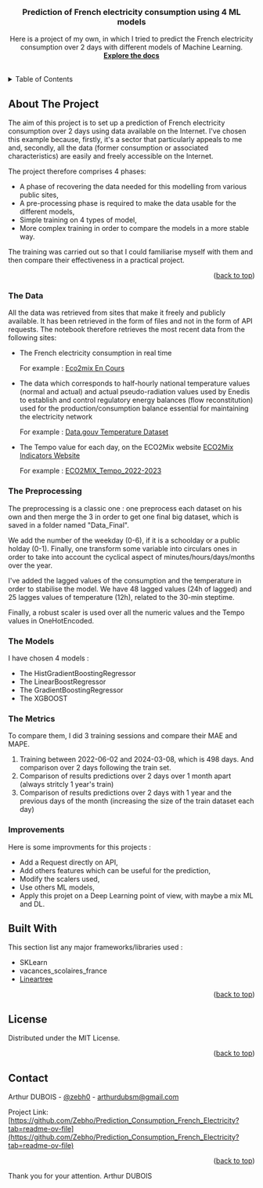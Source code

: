 <!-- Improved compatibility of back to top link: See: https://github.com/othneildrew/Best-README-Template/pull/73 -->
<a name="readme-top"></a>

<!-- PROJECT LOGO -->
<br />
<div align="center">

  <h3 align="center"> Prediction of French electricity consumption using 4 ML models </h3>

  <p align="center">
    Here is a project of my own, in which I tried to predict the French electricity consumption over 2 days with different models of Machine Learning.
    <br />
    <a href="https://github.com/Zebho/Prediction_Consumption_French_Electricity"><strong> Explore the docs </strong></a>
    <br />
    <br />
  </p>
</div>



<!-- TABLE OF CONTENTS -->
<details>
  <summary>Table of Contents</summary>
  <ol>
    <li>
      <a href="#about-the-project">About The Project</a>
      <ul>
        <li><a href="#the-data">The Data</a></li>
      </ul>
      <ul>
        <li><a href="#the-preprocessing">The Preprocessing</a></li>
      </ul>
      <ul>
        <li><a href="#the-models">The Models</a></li>
      </ul>
      <ul>
        <li><a href="#the-metrics">The Metrics</a></li>
      </ul>
      <ul>
        <li><a href="#improvementsh">Improvements</a></li>
      </ul>
    </li>
    <li>
      <a href="#built-with">Built With</a>
    </li>
     <li>
      <a href="#licence">Licence</a>
    </li>
     <li>
      <a href="#contacts">Contacts</a>
    </li>
  </ol>
</details>



<!-- ABOUT THE PROJECT -->
## About The Project
The aim of this project is to set up a prediction of French electricity consumption over 2 days using data available on the Internet. I've chosen this example because, firstly, it's a sector that particularly appeals to me and, secondly, all the data (former consumption or associated characteristics) are easily and freely accessible on the Internet.


The project therefore comprises 4 phases:
* A phase of recovering the data needed for this modelling from various public sites,
* A pre-processing phase is required to make the data usable for the different models,
* Simple training on 4 types of model,
* More complex training in order to compare the models in a more stable way.

The training was carried out so that I could familiarise myself with them and then compare their effectiveness in a practical project.

<p align="right">(<a href="#readme-top">back to top</a>)</p>

### The Data
All the data was retrieved from sites that make it freely and publicly available. It has been retrieved in the form of files and not in the form of API requests. The notebook therefore retrieves the most recent data from the following sites:

* The French electricity consumption in real time

  For example : [Eco2mix En Cours](https://eco2mix.rte-france.com/download/eco2mix/eCO2mix_RTE_En-cours-TR.zip )

* The data which corresponds to half-hourly national temperature values (normal and actual) and actual pseudo-radiation values used by Enedis to establish and control regulatory energy balances (flow reconstitution) used for the production/consumption balance essential for maintaining the electricity network

  For example : [Data.gouv Temperature Dataset](https://www.data.gouv.fr/fr/datasets/donnees-de-temperature-et-de-pseudo-rayonnement-en-j-2/ )
* The Tempo value for each day, on the ECO2Mix website [ECO2Mix Indicators Website](https://www.rte-france.com/en/eco2mix/download-indicators )

  For example : [ECO2MIX_Tempo_2022-2023](https://eco2mix.rte-france.com/curves/downloadCalendrierTempo?season=22-23)


### The Preprocessing
The preprocessing is a classic one : one preprocess each dataset on his own and then merge the 3 in order to get one final big dataset, which is saved in a folder named "Data_Final".

We add the number of the weekday (0-6), if it is a schoolday or a public holday (0-1). Finally, one transform some variable into circulars ones in order to take into account the cyclical aspect of minutes/hours/days/months over the year.

I've added the lagged values of the consumption and the temperature in order to stabilise the model. We have 48 lagged values (24h of lagged) and 25 lagges values of temperature (12h), related to the 30-min steptime.

Finally, a robust scaler is used over all the numeric values and the Tempo values in OneHotEncoded.

### The Models
I have chosen 4 models :
* The HistGradientBoostingRegressor
* The LinearBoostRegressor
* The GradientBoostingRegressor
* The XGBOOST

### The Metrics
To compare them, I did 3 training sessions and compare their MAE and MAPE.
1) Training between 2022-06-02 and 2024-03-08, which is 498 days. And comparison over 2 days following the train set.
2) Comparison of results predictions over 2 days over 1 month apart (always stritcly 1 year's train)
3) Comparison of results predictions over 2 days with 1 year and the previous days of the month (increasing the size of the train dataset each day)

### Improvements
Here is some improvments for this projects :
* Add a Request directly on API,
* Add others features which can be useful for the prediction,
* Modify the scalers used,
* Use others ML models,
* Apply this projet on a Deep Learning point of view, with maybe a mix ML and DL.


## Built With

This section list any major frameworks/libraries used :

* SKLearn
* vacances_scolaires_france
* [Lineartree](https://github.com/cerlymarco/linear-tree)

<p align="right">(<a href="#readme-top">back to top</a>)</p>

<!-- LICENSE -->
## License

Distributed under the MIT License.

<p align="right">(<a href="#readme-top">back to top</a>)</p>

<!-- CONTACT -->
## Contact

Arthur DUBOIS - [@zebh0](https://twitter.com/zebh0) - arthurdubsm@gmail.com

Project Link: [https://github.com/Zebho/Prediction_Consumption_French_Electricity?tab=readme-ov-file](https://github.com/Zebho/Prediction_Consumption_French_Electricity?tab=readme-ov-file)

<p align="right">(<a href="#readme-top">back to top</a>)</p>

Thank you for your attention.
Arthur DUBOIS
